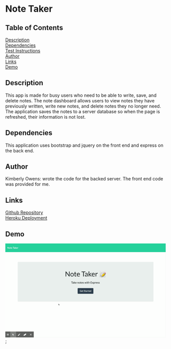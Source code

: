 # Note Taker

## Table of Contents
[Description](#description)<br>
[Dependencies](#dependencies)<br>
[Test Instructions](#tests)  <br>
[Author](#author)  <br>
[Links](#links)  <br>
[Demo](#demo)

## Description
This app is made for busy users who need to be able to write, save, and delete notes. The note dashboard allows users to view notes they have previously written, write new notes, and delete notes they no longer need. The application saves the notes to a server database so when the page is refreshed, their information is not lost.
## Dependencies
This application uses bootstrap and jquery on the front end and express on the back end. 
## Author
Kimberly Owens: wrote the code for the backed server. The front end code was provided for me.
## Links
[Github Repository](https://github.com/kimberlyj227)<br>
[Heroku Deployment](https://mighty-ravine-59073.herokuapp.com/)

## Demo
![Note taker demo](public/assets/images/NoteTaker.gif);

